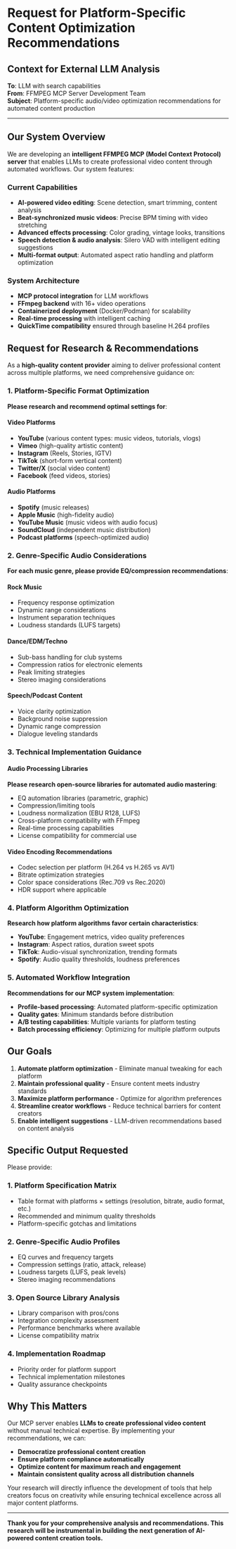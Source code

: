 # Request for Platform-Specific Content Optimization Recommendations

## Context for External LLM Analysis

**To**: LLM with search capabilities  
**From**: FFMPEG MCP Server Development Team  
**Subject**: Platform-specific audio/video optimization recommendations for automated content production

---

## Our System Overview

We are developing an **intelligent FFMPEG MCP (Model Context Protocol) server** that enables LLMs to create professional video content through automated workflows. Our system features:

### Current Capabilities
- **AI-powered video editing**: Scene detection, smart trimming, content analysis
- **Beat-synchronized music videos**: Precise BPM timing with video stretching
- **Advanced effects processing**: Color grading, vintage looks, transitions
- **Speech detection & audio analysis**: Silero VAD with intelligent editing suggestions
- **Multi-format output**: Automated aspect ratio handling and platform optimization

### System Architecture
- **MCP protocol integration** for LLM workflows
- **FFmpeg backend** with 16+ video operations 
- **Containerized deployment** (Docker/Podman) for scalability
- **Real-time processing** with intelligent caching
- **QuickTime compatibility** ensured through baseline H.264 profiles

## Request for Research & Recommendations

As a **high-quality content provider** aiming to deliver professional content across multiple platforms, we need comprehensive guidance on:

### 1. Platform-Specific Format Optimization

**Please research and recommend optimal settings for**:

#### Video Platforms
- **YouTube** (various content types: music videos, tutorials, vlogs)
- **Vimeo** (high-quality artistic content)
- **Instagram** (Reels, Stories, IGTV)
- **TikTok** (short-form vertical content)
- **Twitter/X** (social video content)
- **Facebook** (feed videos, stories)

#### Audio Platforms  
- **Spotify** (music releases)
- **Apple Music** (high-fidelity audio)
- **YouTube Music** (music videos with audio focus)
- **SoundCloud** (independent music distribution)
- **Podcast platforms** (speech-optimized audio)

### 2. Genre-Specific Audio Considerations

**For each music genre, please provide EQ/compression recommendations**:

#### Rock Music
- Frequency response optimization
- Dynamic range considerations
- Instrument separation techniques
- Loudness standards (LUFS targets)

#### Dance/EDM/Techno
- Sub-bass handling for club systems
- Compression ratios for electronic elements
- Peak limiting strategies
- Stereo imaging considerations

#### Speech/Podcast Content
- Voice clarity optimization
- Background noise suppression
- Dynamic range compression
- Dialogue leveling standards

### 3. Technical Implementation Guidance

#### Audio Processing Libraries
**Please research open-source libraries for automated audio mastering**:
- EQ automation libraries (parametric, graphic)
- Compression/limiting tools
- Loudness normalization (EBU R128, LUFS)
- Cross-platform compatibility with FFmpeg
- Real-time processing capabilities
- License compatibility for commercial use

#### Video Encoding Recommendations
- Codec selection per platform (H.264 vs H.265 vs AV1)
- Bitrate optimization strategies
- Color space considerations (Rec.709 vs Rec.2020)
- HDR support where applicable

### 4. Platform Algorithm Optimization

**Research how platform algorithms favor certain characteristics**:
- **YouTube**: Engagement metrics, video quality preferences
- **Instagram**: Aspect ratios, duration sweet spots
- **TikTok**: Audio-visual synchronization, trending formats
- **Spotify**: Audio quality thresholds, loudness preferences

### 5. Automated Workflow Integration

**Recommendations for our MCP system implementation**:
- **Profile-based processing**: Automated platform-specific optimization
- **Quality gates**: Minimum standards before distribution
- **A/B testing capabilities**: Multiple variants for platform testing
- **Batch processing efficiency**: Optimizing for multiple platform outputs

## Our Goals

1. **Automate platform optimization** - Eliminate manual tweaking for each platform
2. **Maintain professional quality** - Ensure content meets industry standards
3. **Maximize platform performance** - Optimize for algorithm preferences
4. **Streamline creator workflows** - Reduce technical barriers for content creators
5. **Enable intelligent suggestions** - LLM-driven recommendations based on content analysis

## Specific Output Requested

Please provide:

### 1. **Platform Specification Matrix**
- Table format with platforms × settings (resolution, bitrate, audio format, etc.)
- Recommended and minimum quality thresholds
- Platform-specific gotchas and limitations

### 2. **Genre-Specific Audio Profiles**
- EQ curves and frequency targets
- Compression settings (ratio, attack, release)
- Loudness targets (LUFS, peak levels)
- Stereo imaging recommendations

### 3. **Open Source Library Analysis**
- Library comparison with pros/cons
- Integration complexity assessment
- Performance benchmarks where available
- License compatibility matrix

### 4. **Implementation Roadmap**
- Priority order for platform support
- Technical implementation milestones
- Quality assurance checkpoints

## Why This Matters

Our MCP server enables **LLMs to create professional video content** without manual technical expertise. By implementing your recommendations, we can:

- **Democratize professional content creation**
- **Ensure platform compliance automatically**
- **Optimize content for maximum reach and engagement**
- **Maintain consistent quality across all distribution channels**

Your research will directly influence the development of tools that help creators focus on creativity while ensuring technical excellence across all major content platforms.

---

**Thank you for your comprehensive analysis and recommendations. This research will be instrumental in building the next generation of AI-powered content creation tools.**